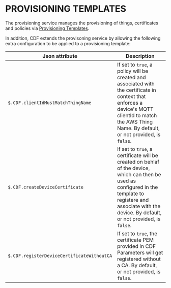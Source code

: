 # PROVISIONING TEMPLATES

The provisioning service manages the provisioning of things, certificates and policies via [Provisioning Templates](https://docs.aws.amazon.com/iot/latest/developerguide/provision-template.html).

In addition, CDF extends the provisoning service by allowing the following extra configuration to be applied to a provisioning template:

| Json attribute | Description |
| --- | --- |
| `$.CDF.clientIdMustMatchThingName` | If set to `true`, a policy will be created and associated with the certificate in context that enforces a device's MQTT clientId to match the AWS Thing Name.  By default, or not provided, is `false`. |
| `$.CDF.createDeviceCertificate` | If set to `true`, a certificate will be created on behlaf of the device, which can then be used as configured in the template to registere and associate with the device.  By default, or not provided, is `false`. |
| `$.CDF.registerDeviceCertificateWithoutCA` | If set to `true`, the certificate PEM provided in CDF Parameters will get registered without a CA.  By default, or not provided, is `false`. |